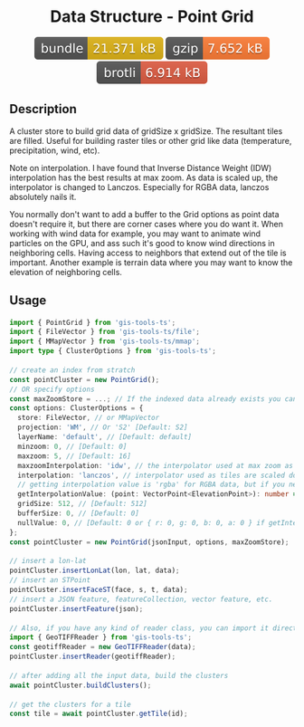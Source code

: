 <h1 style="text-align: center;">
  <div align="center">Data Structure - Point Grid</div>
</h1>

<p align="center">
  <img src="../../assets/badges/pointGrid-file.svg" alt="pointGrid-file-ts">
  <img src="../../assets/badges/pointGrid-gzip.svg" alt="pointGrid-gzip-ts">
  <img src="../../assets/badges/pointGrid-brotli.svg" alt="pointGrid-brotli-ts">
</p>

## Description

A cluster store to build grid data of gridSize x gridSize. The resultant tiles are filled. Useful for building raster tiles or other grid like data (temperature, precipitation, wind, etc).

Note on interpolation. I have found that  Inverse Distance Weight (IDW) interpolation has the best results at max zoom. As data is scaled up, the interpolator is changed to Lanczos. Especially for RGBA data, lanczos absolutely nails it.

You normally don't want to add a buffer to the Grid options as point data doesn't require it, but there are corner cases where you do want it. When working with wind data for example, you may want to animate wind particles on the GPU, and ass such it's good to know wind directions in neighboring cells. Having access to neighbors that extend out of the tile is important. Another example is terrain data where you may want to know the elevation of neighboring cells.

## Usage

```ts
import { PointGrid } from 'gis-tools-ts';
import { FileVector } from 'gis-tools-ts/file';
import { MMapVector } from 'gis-tools-ts/mmap';
import type { ClusterOptions } from 'gis-tools-ts';

// create an index from stratch
const pointCluster = new PointGrid();
// OR specify options
const maxZoomStore = ...; // If the indexed data already exists you can re-input it here.
const options: ClusterOptions = {
  store: FileVector, // or MMapVector
  projection: 'WM', // Or 'S2' [Default: S2]
  layerName: 'default', // [Default: default]
  minzoom: 0, // [Default: 0]
  maxzoom: 5, // [Default: 16]
  maxzoomInterpolation: 'idw', // the interpolator used at max zoom as input data is added [Default: 'idw']
  interpolation: 'lanczos', // interpolator used as tiles are scaled down zooms [Default: 'lanczos']
  // getting interpolation value is 'rgba' for RGBA data, but if you need to pull the value from the data point, you can specify a function to do so.
  getInterpolationValue: (point: VectorPoint<ElevationPoint>): number => point.m?.elev ?? 0,
  gridSize: 512, // [Default: 512]
  bufferSize: 0, // [Default: 0]
  nullValue: 0, // [Default: 0 or { r: 0, g: 0, b: 0, a: 0 } if getInterpolationValue is set to 'rgba']
};
const pointCluster = new PointGrid(jsonInput, options, maxZoomStore);

// insert a lon-lat
pointCluster.insertLonLat(lon, lat, data);
// insert an STPoint
pointCluster.insertFaceST(face, s, t, data);
// insert a JSON feature, featureCollection, vector feature, etc.
pointCluster.insertFeature(json);

// Also, if you have any kind of reader class, you can import it directly
import { GeoTIFFReader } from 'gis-tools-ts';
const geotiffReader = new GeoTIFFReader(data);
pointCluster.insertReader(geotiffReader);

// after adding all the input data, build the clusters
await pointCluster.buildClusters();

// get the clusters for a tile
const tile = await pointCluster.getTile(id);
```
